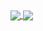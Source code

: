 <!-- ![GitHub Stats Card](https://github-readme-stats.vercel.app/api?username=seachimes) -->
<!-- ![Top Languages Card (Compact layout)](https://github-readme-stats.vercel.app/api/top-langs/?username=seachimes&layout=compact) -->
<!-- ![Top Languages Card](https://github-readme-stats.vercel.app/api/top-langs/?username=seachimes) -->

<a href="https://github.com/anuraghazra/github-readme-stats">
  <img align="center" src="https://github-readme-stats-seachimes.vercel.app/api?username=seachimes&count_private=true&show_icons=true&theme=nord" />
</a>
<a href="https://github.com/anuraghazra/github-readme-stats">
  <img align="center" src="https://github-readme-stats-seachimes.vercel.app/api/top-langs/?username=seachimes&theme=nord" />
</a>


<!--
**seachimes/seachimes** is a ✨ _special_ ✨ repository because its `README.md` (this file) appears on your GitHub profile.

Here are some ideas to get you started:

- 🔭 I’m currently working on ...
- 🌱 I’m currently learning ...
- 👯 I’m looking to collaborate on ...
- 🤔 I’m looking for help with ...
- 💬 Ask me about ...
- 📫 How to reach me: ...
- 😄 Pronouns: ...
- ⚡ Fun fact: ...
-->
